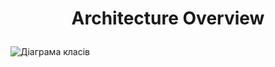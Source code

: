 <h1><p align='center'>Architecture Overview</p></h1>
<p align='left'><img src='https://pp.vk.me/c623922/v623922811/53d6/nX19PfwirLM.jpg' alt='Діаграма класів'></img> </p>